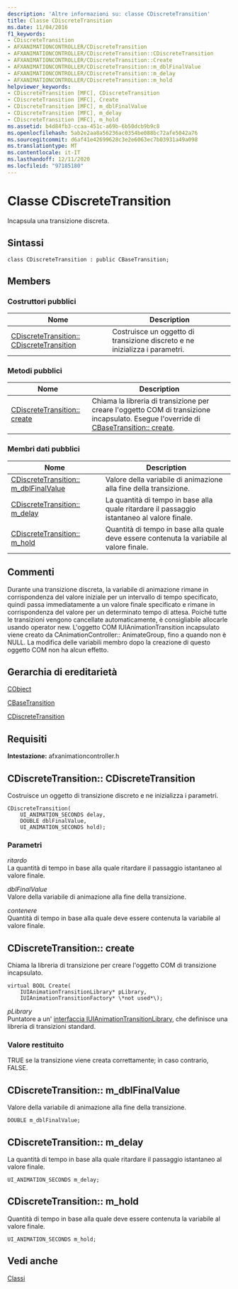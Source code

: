 ```yaml
---
description: 'Altre informazioni su: classe CDiscreteTransition'
title: Classe CDiscreteTransition
ms.date: 11/04/2016
f1_keywords:
- CDiscreteTransition
- AFXANIMATIONCONTROLLER/CDiscreteTransition
- AFXANIMATIONCONTROLLER/CDiscreteTransition::CDiscreteTransition
- AFXANIMATIONCONTROLLER/CDiscreteTransition::Create
- AFXANIMATIONCONTROLLER/CDiscreteTransition::m_dblFinalValue
- AFXANIMATIONCONTROLLER/CDiscreteTransition::m_delay
- AFXANIMATIONCONTROLLER/CDiscreteTransition::m_hold
helpviewer_keywords:
- CDiscreteTransition [MFC], CDiscreteTransition
- CDiscreteTransition [MFC], Create
- CDiscreteTransition [MFC], m_dblFinalValue
- CDiscreteTransition [MFC], m_delay
- CDiscreteTransition [MFC], m_hold
ms.assetid: b4d84fb3-ccaa-451c-a69b-6b50dcb9b9c8
ms.openlocfilehash: 5ab2e2aa8a56236ac0354be088bc72afe5042a76
ms.sourcegitcommit: d6af41e42699628c3e2e6063ec7b03931a49a098
ms.translationtype: MT
ms.contentlocale: it-IT
ms.lasthandoff: 12/11/2020
ms.locfileid: "97185180"
---
```

# <a name="cdiscretetransition-class"></a>Classe CDiscreteTransition

Incapsula una transizione discreta.

## <a name="syntax"></a>Sintassi

```
class CDiscreteTransition : public CBaseTransition;
```

## <a name="members"></a>Members

### <a name="public-constructors"></a>Costruttori pubblici

|Nome|Description|
|----------|-----------------|
|[CDiscreteTransition:: CDiscreteTransition](#cdiscretetransition)|Costruisce un oggetto di transizione discreto e ne inizializza i parametri.|

### <a name="public-methods"></a>Metodi pubblici

|Nome|Description|
|----------|-----------------|
|[CDiscreteTransition:: create](#create)|Chiama la libreria di transizione per creare l'oggetto COM di transizione incapsulato. Esegue l'override di [CBaseTransition:: create](../../mfc/reference/cbasetransition-class.md#create).|

### <a name="public-data-members"></a>Membri dati pubblici

|Nome|Description|
|----------|-----------------|
|[CDiscreteTransition:: m_dblFinalValue](#m_dblfinalvalue)|Valore della variabile di animazione alla fine della transizione.|
|[CDiscreteTransition:: m_delay](#m_delay)|La quantità di tempo in base alla quale ritardare il passaggio istantaneo al valore finale.|
|[CDiscreteTransition:: m_hold](#m_hold)|Quantità di tempo in base alla quale deve essere contenuta la variabile al valore finale.|

## <a name="remarks"></a>Commenti

Durante una transizione discreta, la variabile di animazione rimane in corrispondenza del valore iniziale per un intervallo di tempo specificato, quindi passa immediatamente a un valore finale specificato e rimane in corrispondenza del valore per un determinato tempo di attesa. Poiché tutte le transizioni vengono cancellate automaticamente, è consigliabile allocarle usando operator new. L'oggetto COM IUIAnimationTransition incapsulato viene creato da CAnimationController:: AnimateGroup, fino a quando non è NULL. La modifica delle variabili membro dopo la creazione di questo oggetto COM non ha alcun effetto.

## <a name="inheritance-hierarchy"></a>Gerarchia di ereditarietà

[CObject](../../mfc/reference/cobject-class.md)

[CBaseTransition](../../mfc/reference/cbasetransition-class.md)

[CDiscreteTransition](../../mfc/reference/cdiscretetransition-class.md)

## <a name="requirements"></a>Requisiti

**Intestazione:** afxanimationcontroller.h

## <a name="cdiscretetransitioncdiscretetransition"></a><a name="cdiscretetransition"></a> CDiscreteTransition:: CDiscreteTransition

Costruisce un oggetto di transizione discreto e ne inizializza i parametri.

```
CDiscreteTransition(
    UI_ANIMATION_SECONDS delay,
    DOUBLE dblFinalValue,
    UI_ANIMATION_SECONDS hold);
```

### <a name="parameters"></a>Parametri

*ritardo*<br/>
La quantità di tempo in base alla quale ritardare il passaggio istantaneo al valore finale.

*dblFinalValue*<br/>
Valore della variabile di animazione alla fine della transizione.

*contenere*<br/>
Quantità di tempo in base alla quale deve essere contenuta la variabile al valore finale.

## <a name="cdiscretetransitioncreate"></a><a name="create"></a> CDiscreteTransition:: create

Chiama la libreria di transizione per creare l'oggetto COM di transizione incapsulato.

```
virtual BOOL Create(
    IUIAnimationTransitionLibrary* pLibrary,
    IUIAnimationTransitionFactory* \*not used*\);
```

*pLibrary*<br/>
Puntatore a un' [interfaccia IUIAnimationTransitionLibrary](/windows/win32/api/uianimation/nn-uianimation-iuianimationtransitionlibrary), che definisce una libreria di transizioni standard.

### <a name="return-value"></a>Valore restituito

TRUE se la transizione viene creata correttamente; in caso contrario, FALSE.

## <a name="cdiscretetransitionm_dblfinalvalue"></a><a name="m_dblfinalvalue"></a> CDiscreteTransition:: m_dblFinalValue

Valore della variabile di animazione alla fine della transizione.

```
DOUBLE m_dblFinalValue;
```

## <a name="cdiscretetransitionm_delay"></a><a name="m_delay"></a> CDiscreteTransition:: m_delay

La quantità di tempo in base alla quale ritardare il passaggio istantaneo al valore finale.

```
UI_ANIMATION_SECONDS m_delay;
```

## <a name="cdiscretetransitionm_hold"></a><a name="m_hold"></a> CDiscreteTransition:: m_hold

Quantità di tempo in base alla quale deve essere contenuta la variabile al valore finale.

```
UI_ANIMATION_SECONDS m_hold;
```

## <a name="see-also"></a>Vedi anche

[Classi](../../mfc/reference/mfc-classes.md)
